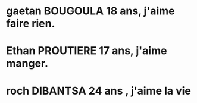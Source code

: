 # gaetan BOUGOULA 18 ans, j'aime faire rien.
# Ethan PROUTIERE 17 ans, j'aime manger.
# roch DIBANTSA 24 ans , j'aime la vie 